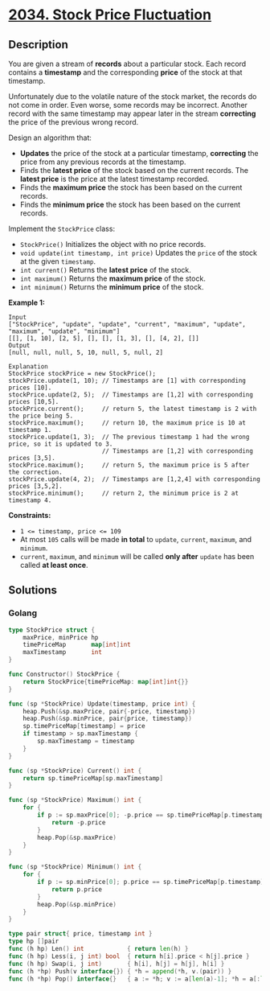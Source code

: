 # [2034. Stock Price Fluctuation ](https://leetcode-cn.com/problems/stock-price-fluctuation/)



## Description


You are given a stream of **records** about a particular stock. Each record contains a **timestamp** and the corresponding **price** of the stock at that timestamp.

Unfortunately due to the volatile nature of the stock market, the records do not come in order. Even worse, some records may be incorrect. Another record with the same timestamp may appear later in the stream **correcting** the price of the previous wrong record.

Design an algorithm that:

- **Updates** the price of the stock at a particular timestamp, **correcting** the price from any previous records at the timestamp.
- Finds the **latest price** of the stock based on the current records. The **latest price** is the price at the latest timestamp recorded.
- Finds the **maximum price** the stock has been based on the current records.
- Finds the **minimum price** the stock has been based on the current records.

Implement the `StockPrice` class:

- `StockPrice()` Initializes the object with no price records.
- `void update(int timestamp, int price)` Updates the `price` of the stock at the given `timestamp`.
- `int current()` Returns the **latest price** of the stock.
- `int maximum()` Returns the **maximum price** of the stock.
- `int minimum()` Returns the **minimum price** of the stock.

 

**Example 1:**

```
Input
["StockPrice", "update", "update", "current", "maximum", "update", "maximum", "update", "minimum"]
[[], [1, 10], [2, 5], [], [], [1, 3], [], [4, 2], []]
Output
[null, null, null, 5, 10, null, 5, null, 2]

Explanation
StockPrice stockPrice = new StockPrice();
stockPrice.update(1, 10); // Timestamps are [1] with corresponding prices [10].
stockPrice.update(2, 5);  // Timestamps are [1,2] with corresponding prices [10,5].
stockPrice.current();     // return 5, the latest timestamp is 2 with the price being 5.
stockPrice.maximum();     // return 10, the maximum price is 10 at timestamp 1.
stockPrice.update(1, 3);  // The previous timestamp 1 had the wrong price, so it is updated to 3.
                          // Timestamps are [1,2] with corresponding prices [3,5].
stockPrice.maximum();     // return 5, the maximum price is 5 after the correction.
stockPrice.update(4, 2);  // Timestamps are [1,2,4] with corresponding prices [3,5,2].
stockPrice.minimum();     // return 2, the minimum price is 2 at timestamp 4.
```

 

**Constraints:**

- `1 <= timestamp, price <= 109`
- At most `105` calls will be made **in total** to `update`, `current`, `maximum`, and `minimum`.
- `current`, `maximum`, and `minimum` will be called **only after** `update` has been called **at least once**.



## Solutions



<!-- tabs:start -->

### **Golang**

```go
type StockPrice struct {
    maxPrice, minPrice hp
    timePriceMap       map[int]int
    maxTimestamp       int
}

func Constructor() StockPrice {
    return StockPrice{timePriceMap: map[int]int{}}
}

func (sp *StockPrice) Update(timestamp, price int) {
    heap.Push(&sp.maxPrice, pair{-price, timestamp})
    heap.Push(&sp.minPrice, pair{price, timestamp})
    sp.timePriceMap[timestamp] = price
    if timestamp > sp.maxTimestamp {
        sp.maxTimestamp = timestamp
    }
}

func (sp *StockPrice) Current() int {
    return sp.timePriceMap[sp.maxTimestamp]
}

func (sp *StockPrice) Maximum() int {
    for {
        if p := sp.maxPrice[0]; -p.price == sp.timePriceMap[p.timestamp] {
            return -p.price
        }
        heap.Pop(&sp.maxPrice)
    }
}

func (sp *StockPrice) Minimum() int {
    for {
        if p := sp.minPrice[0]; p.price == sp.timePriceMap[p.timestamp] {
            return p.price
        }
        heap.Pop(&sp.minPrice)
    }
}

type pair struct{ price, timestamp int }
type hp []pair
func (h hp) Len() int            { return len(h) }
func (h hp) Less(i, j int) bool  { return h[i].price < h[j].price }
func (h hp) Swap(i, j int)       { h[i], h[j] = h[j], h[i] }
func (h *hp) Push(v interface{}) { *h = append(*h, v.(pair)) }
func (h *hp) Pop() interface{}   { a := *h; v := a[len(a)-1]; *h = a[:len(a)-1]; return v }

```



<!-- tabs:end -->
